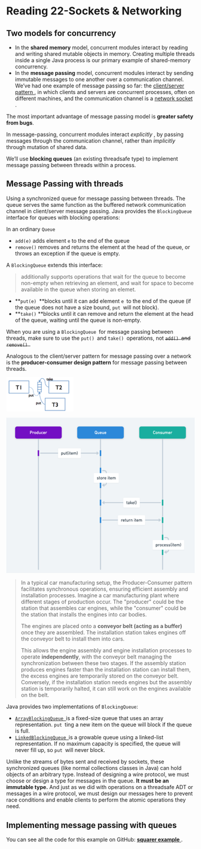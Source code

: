 # Reading 22-Sockets & Networking

## Two models for concurrency

- In the **shared memory** model, concurrent modules interact by reading and writing shared mutable objects in memory. Creating multiple threads inside a single Java process is our primary example of shared-memory concurrency.
- In the **message passing** model, concurrent modules interact by sending immutable messages to one another over a communication channel. We’ve had one example of message passing so far: the [client/server pattern ](https://ocw.mit.edu/ans7870/6/6.005/s16/classes/21-sockets-networking/#clientserver_design_pattern), in which clients and servers are concurrent processes, often on different machines, and the communication channel is a [network socket ](https://ocw.mit.edu/ans7870/6/6.005/s16/classes/21-sockets-networking/#network_sockets).

The most important advantage of message passing model is **greater safety from bugs**.

In message-passing, concurrent modules interact *explicitly* , by passing messages through the communication channel, rather than *implicitly* through mutation of shared data.

 We’ll use **blocking queues** (an existing threadsafe type) to implement message passing between threads within a process.

## Message Passing with threads

Using a synchronized queue for message passing between threads. The queue serves the same function as the buffered network communication channel in client/server message passing. Java provides the `BlockingQueue` interface for queues with blocking operations:

In an ordinary `Queue`

- `add(e)` adds element `e` to the end of the queue
- `remove()` removes and returns the element at the head of the queue, or throws an exception if the queue is empty.

A `BlockingQueue` extends this interface:

> additionally supports operations that wait for the queue to become non-empty when retrieving an element, and wait for space to become available in the queue when storing an elemet.

- **`put(e) `**blocks until it can add element `e `to the end of the queue (if the queue does not have a size bound, `put `will not block).
- **`take()` **blocks until it can remove and return the element at the head of the queue, waiting until the queue is non-empty.

When you are using a `BlockingQueue `for message passing between threads, make sure to use the `put() `and `take() `operations, not ~~`add() `and `remove() `~~

Analogous to the client/server pattern for message passing over a network is the **producer-consumer design pattern** for message passing between threads.

<img src="assets/producer-consumer.png" alt="producer-consumer message passing" style="zoom:50%;" />

![Producer-Consumer sequence diagram](assets/producer-consumer-sequence-diagram.png)

> In a typical car manufacturing setup, the Producer-Consumer pattern facilitates synchronous operations, ensuring efficient assembly and installation processes. Imagine a car manufacturing plant where different stages of production occur. The "producer" could be the station that assembles car engines, while the "consumer" could be the station that installs the engines into car bodies. 
>
> The engines are placed onto a **conveyor belt (acting as a buffer)** once they are assembled. The installation station takes engines off the conveyor belt to install them into cars. 
>
> This allows the engine assembly and engine installation processes to operate **independently**, with the conveyor belt managing the synchronization between these two stages. If the assembly station produces engines faster than the installation station can install them, the excess engines are temporarily stored on the conveyor belt. Conversely, if the installation station needs engines but the assembly station is temporarily halted, it can still work on the engines available on the belt.

Java provides two implementations of `BlockingQueue`:

- [`ArrayBlockingQueue `](https://docs.oracle.com/javase/8/docs/api/?java/util/concurrent/ArrayBlockingQueue.html)is a fixed-size queue that uses an array representation. `put `ting a new item on the queue will block if the queue is full.
- [`LinkedBlockingQueue `](https://docs.oracle.com/javase/8/docs/api/?java/util/concurrent/LinkedBlockingQueue.html)is a growable queue using a linked-list representation. If no maximum capacity is specified, the queue will never fill up, so `put `will never block.

Unlike the streams of bytes sent and received by sockets, these synchronized queues (like normal collections classes in Java) can hold objects of an arbitrary type. Instead of designing a wire protocol, we must choose or design a type for messages in the queue. **It must be an immutable type.** And just as we did with operations on a threadsafe ADT or messages in a wire protocol, we must design our messages here to prevent race conditions and enable clients to perform the atomic operations they need.

## Implementing message passing with queues

You can see all the code for this example on GitHub: [**squarer example** ](https://github.com/mit6005/sp16-ex22-square). 